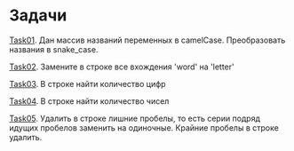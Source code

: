 # Задачи 
<a href="https://github.com/IrynaValovich/Java_Intro_Online/blob/master/3_Strings_and_basics_of_text_processing/src/by/htp/string_and_basic_of_text_3/string_as_array/Task01SnakeCase.java">Task01</a>. Дан массив названий переменных в camelCase. Преобразовать названия в snake_case.

<a href="https://github.com/IrynaValovich/Java_Intro_Online/blob/master/3_Strings_and_basics_of_text_processing/src/by/htp/string_and_basic_of_text_3/string_as_array/Task02WordToLetter.java">Task02</a>. Замените в строке все вхождения 'word' на 'letter'

<a href="https://github.com/IrynaValovich/Java_Intro_Online/blob/master/3_Strings_and_basics_of_text_processing/src/by/htp/string_and_basic_of_text_3/string_as_array/Task03CountDigits.java">Task03</a>. В строке найти количество цифр

<a href="https://github.com/IrynaValovich/Java_Intro_Online/blob/master/3_Strings_and_basics_of_text_processing/src/by/htp/string_and_basic_of_text_3/string_as_array/Task04CountNumbers.java">Task04</a>. В строке найти количество чисел

<a href="https://github.com/IrynaValovich/Java_Intro_Online/blob/master/3_Strings_and_basics_of_text_processing/src/by/htp/string_and_basic_of_text_3/string_as_array/Task05DeleteExtraSpaces.java">Task05</a>. Удалить в строке лишние пробелы, то есть серии подряд идущих пробелов заменить на одиночные. Крайние пробелы в строке удалить.
